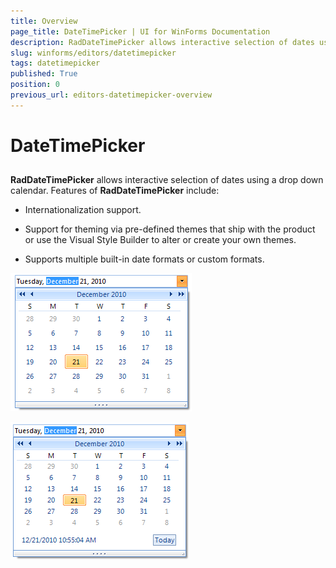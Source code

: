 ```yaml
---
title: Overview
page_title: DateTimePicker | UI for WinForms Documentation
description: RadDateTimePicker allows interactive selection of dates using a drop down calendar. 
slug: winforms/editors/datetimepicker
tags: datetimepicker
published: True
position: 0
previous_url: editors-datetimepicker-overview
---
```


# DateTimePicker
 
## 

__RadDateTimePicker__ allows interactive selection of dates using a drop down calendar. Features of __RadDateTimePicker__ include:

* Internationalization support.

* Support for theming via pre-defined themes that ship with the product or use the Visual Style Builder to alter or create your own themes.

* Supports multiple built-in date formats or custom formats.

![editors-datetimepicker-getting-started 001](images/editors-datetimepicker-overview001.png)

![editors-datetimepicker-getting-started 001](images/editors-datetimepicker-overview002.png)
